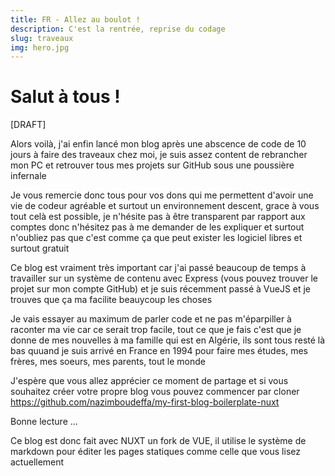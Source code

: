 ```yaml
---
title: FR - Allez au boulot !
description: C'est la rentrée, reprise du codage
slug: traveaux
img: hero.jpg
---
```


# Salut à tous !

[DRAFT]

Alors voilà, j'ai enfin lancé mon blog après une abscence de code de 10 jours à faire des traveaux chez moi, je suis assez content de rebrancher mon PC et retrouver tous mes projets sur GitHub sous une poussière infernale

Je vous remercie donc tous pour vos dons qui me permettent d'avoir une vie de codeur agréable et surtout un environnement descent, grace à vous tout celà est possible, je n'hésite pas à être transparent par rapport aux comptes donc n'hésitez pas à me demander de les expliquer et surtout n'oubliez pas que c'est comme ça que peut exister les logiciel libres et surtout gratuit

Ce blog est vraiment très important car j'ai passé beaucoup de temps à travailler sur un système de contenu avec Express (vous pouvez trouver le projet sur mon compte GitHub) et je suis récemment passé à VueJS et je trouves que ça ma facilite beauycoup les choses

Je vais essayer au maximum de parler code et ne pas m'éparpiller à raconter ma vie car ce serait trop facile, tout ce que je fais c'est que je donne de mes nouvelles à ma famille qui est en Algérie, ils sont tous resté là bas quuand je suis arrivé en France en 1994 pour faire mes études, mes frères, mes soeurs, mes parents, tout le monde

J'espère que vous allez apprécier ce moment de partage et si vous souhaitez créer votre propre blog vous pouvez commencer par cloner https://github.com/nazimboudeffa/my-first-blog-boilerplate-nuxt

Bonne lecture ...

Ce blog est donc fait avec NUXT un fork de VUE, il utilise le système de markdown pour éditer les pages statiques comme celle que vous lisez actuellement
